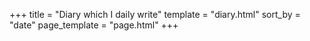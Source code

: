 +++
title = "Diary which I daily write"
template = "diary.html"
sort_by = "date"
page_template = "page.html"
+++
